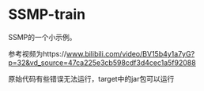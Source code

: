 # SSMP-train
SSMP的一个小示例。

参考视频为https://www.bilibili.com/video/BV15b4y1a7yG?p=32&vd_source=47ca225e3cb598cdf3d4cec1a5f92088

原始代码有些错误无法运行，target中的jar包可以运行
